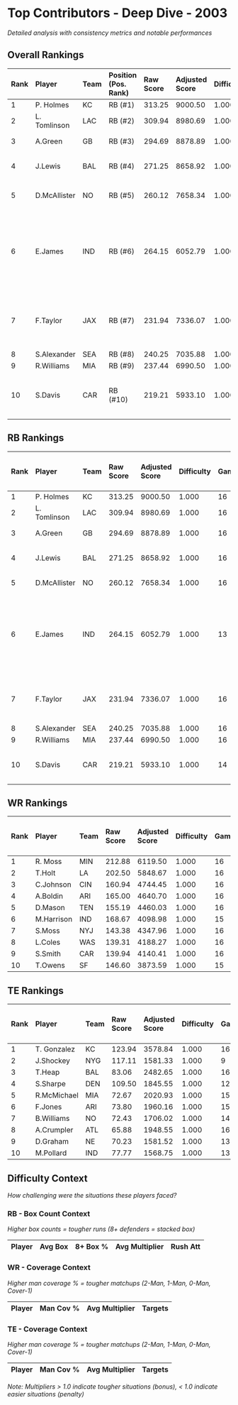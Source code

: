 # Top Contributors - Deep Dive - 2003

*Detailed analysis with consistency metrics and notable performances*

## Overall Rankings

| Rank | Player       | Team | Position (Pos. Rank) | Raw Score | Adjusted Score | Difficulty | Games | Avg/Game | Typical | Consistency | Floor | Ceiling | Peak   | Trend      | Notable Games                                  |
| :----| :------------| :----| :--------------------| :---------| :--------------| :----------| :-----| :--------| :-------| :-----------| :-----| :-------| :------| :----------| :----------------------------------------------|
| 1    | P. Holmes    | KC   | RB (#1)              | 313.25    | 9000.50        | 1.000      | 16    | 562.53   | 582.11  | 9/2/5       | 501.6 | 662.7   | 782.44 | Stable     |                                                |
| 2    | L. Tomlinson | LAC  | RB (#2)              | 309.94    | 8980.69        | 1.000      | 16    | 561.29   | 545.35  | 8/1/7       | 369.7 | 780.1   | 988.64 | Increasing | Wk 17 (vs LV)                                  |
| 3    | A.Green      | GB   | RB (#3)              | 294.69    | 8878.89        | 1.000      | 16    | 554.93   | 497.04  | 8/1/7       | 455.8 | 666.8   | 799.33 | Stable     | Wk 10 (vs PHI)                                 |
| 4    | J.Lewis      | BAL  | RB (#4)              | 271.25    | 8658.92        | 1.000      | 16    | 541.18   | 534.97  | 8/3/5       | 360.2 | 714.0   | 889.94 | Increasing | Wk 2 (vs CLE)                                  |
| 5    | D.McAllister | NO   | RB (#5)              | 260.12    | 7658.34        | 1.000      | 16    | 478.65   | 464.49  | 8/5/3       | 425.9 | 511.5   | 833.75 | Stable     | Wk 11 (vs ATL)                                 |
| 6    | E.James      | IND  | RB (#6)              | 264.15    | 6052.79        | 1.000      | 13    | 465.60   | 460.59  | 6/0/7       | 335.0 | 594.0   | 984.72 | Increasing | Wk 11 (vs NYJ), Wk 12 (vs BUF), Wk 17 (vs HOU) |
| 7    | F.Taylor     | JAX  | RB (#7)              | 231.94    | 7336.07        | 1.000      | 16    | 458.50   | 445.33  | 8/3/5       | 396.8 | 493.4   | 793.73 | Stable     | Wk 16 (vs NO), Wk 5 (vs LAC)                   |
| 8    | S.Alexander  | SEA  | RB (#8)              | 240.25    | 7035.88        | 1.000      | 16    | 439.74   | 424.94  | 8/1/7       | 406.7 | 518.5   | 607.47 | Increasing |                                                |
| 9    | R.Williams   | MIA  | RB (#9)              | 237.44    | 6990.50        | 1.000      | 16    | 436.91   | 421.02  | 8/1/7       | 347.3 | 510.1   | 613.24 | Increasing |                                                |
| 10   | S.Davis      | CAR  | RB (#10)             | 219.21    | 5933.10        | 1.000      | 14    | 423.79   | 407.26  | 5/3/6       | 330.4 | 559.9   | 795.81 | Decreasing | Wk 8 (vs NO), Wk 5 (vs NO)                     |

## RB Rankings

| Rank | Player       | Team | Raw Score | Adjusted Score | Difficulty | Games | Avg/Game | Typical | Consistency | Floor | Ceiling | Peak   | Trend      | Notable Games (>150% Typical)                  |
| :----| :------------| :----| :---------| :--------------| :----------| :-----| :--------| :-------| :-----------| :-----| :-------| :------| :----------| :----------------------------------------------|
| 1    | P. Holmes    | KC   | 313.25    | 9000.50        | 1.000      | 16    | 562.53   | 582.11  | 9/2/5       | 501.6 | 662.7   | 782.44 | Stable     |                                                |
| 2    | L. Tomlinson | LAC  | 309.94    | 8980.69        | 1.000      | 16    | 561.29   | 545.35  | 8/1/7       | 369.7 | 780.1   | 988.64 | Increasing | Wk 17 (vs LV)                                  |
| 3    | A.Green      | GB   | 294.69    | 8878.89        | 1.000      | 16    | 554.93   | 497.04  | 8/1/7       | 455.8 | 666.8   | 799.33 | Stable     | Wk 10 (vs PHI)                                 |
| 4    | J.Lewis      | BAL  | 271.25    | 8658.92        | 1.000      | 16    | 541.18   | 534.97  | 8/3/5       | 360.2 | 714.0   | 889.94 | Increasing | Wk 2 (vs CLE)                                  |
| 5    | D.McAllister | NO   | 260.12    | 7658.34        | 1.000      | 16    | 478.65   | 464.49  | 8/5/3       | 425.9 | 511.5   | 833.75 | Stable     | Wk 11 (vs ATL)                                 |
| 6    | E.James      | IND  | 264.15    | 6052.79        | 1.000      | 13    | 465.60   | 460.59  | 6/0/7       | 335.0 | 594.0   | 984.72 | Increasing | Wk 11 (vs NYJ), Wk 12 (vs BUF), Wk 17 (vs HOU) |
| 7    | F.Taylor     | JAX  | 231.94    | 7336.07        | 1.000      | 16    | 458.50   | 445.33  | 8/3/5       | 396.8 | 493.4   | 793.73 | Stable     | Wk 16 (vs NO), Wk 5 (vs LAC)                   |
| 8    | S.Alexander  | SEA  | 240.25    | 7035.88        | 1.000      | 16    | 439.74   | 424.94  | 8/1/7       | 406.7 | 518.5   | 607.47 | Increasing |                                                |
| 9    | R.Williams   | MIA  | 237.44    | 6990.50        | 1.000      | 16    | 436.91   | 421.02  | 8/1/7       | 347.3 | 510.1   | 613.24 | Increasing |                                                |
| 10   | S.Davis      | CAR  | 219.21    | 5933.10        | 1.000      | 14    | 423.79   | 407.26  | 5/3/6       | 330.4 | 559.9   | 795.81 | Decreasing | Wk 8 (vs NO), Wk 5 (vs NO)                     |

## WR Rankings

| Rank | Player     | Team | Raw Score | Adjusted Score | Difficulty | Games | Avg/Game | Typical | Consistency | Floor | Ceiling | Peak   | Trend      | Notable Games (>150% Typical) |
| :----| :----------| :----| :---------| :--------------| :----------| :-----| :--------| :-------| :-----------| :-----| :-------| :------| :----------| :-----------------------------|
| 1    | R. Moss    | MIN  | 212.88    | 6119.50        | 1.000      | 16    | 382.47   | 426.23  | 8/3/5       | 295.7 | 501.0   | 592.12 | Stable     |                               |
| 2    | T.Holt     | LA   | 202.50    | 5848.67        | 1.000      | 16    | 365.54   | 370.73  | 6/3/7       | 320.6 | 471.2   | 573.01 | Decreasing |                               |
| 3    | C.Johnson  | CIN  | 160.94    | 4744.45        | 1.000      | 16    | 296.53   | 307.91  | 8/1/7       | 209.5 | 358.2   | 594.33 | Stable     |                               |
| 4    | A.Boldin   | ARI  | 165.00    | 4640.70        | 1.000      | 16    | 290.04   | 274.27  | 8/2/6       | 168.8 | 338.4   | 699.34 | Increasing |                               |
| 5    | D.Mason    | TEN  | 155.19    | 4460.03        | 1.000      | 16    | 278.75   | 274.32  | 8/0/8       | 157.6 | 403.0   | 563.53 | Increasing |                               |
| 6    | M.Harrison | IND  | 168.67    | 4098.98        | 1.000      | 15    | 273.27   | 218.69  | 5/1/9       | 188.4 | 388.7   | 594.75 | Decreasing |                               |
| 7    | S.Moss     | NYJ  | 143.38    | 4347.96        | 1.000      | 16    | 271.75   | 222.46  | 8/2/6       | 174.6 | 371.0   | 666.55 | Decreasing |                               |
| 8    | L.Coles    | WAS  | 139.31    | 4188.27        | 1.000      | 16    | 261.77   | 208.23  | 8/1/7       | 188.2 | 298.6   | 535.25 | Stable     |                               |
| 9    | S.Smith    | CAR  | 139.94    | 4140.41        | 1.000      | 16    | 258.78   | 264.00  | 8/1/7       | 171.6 | 367.0   | 394.06 | Stable     |                               |
| 10   | T.Owens    | SF   | 146.60    | 3873.59        | 1.000      | 15    | 258.24   | 263.59  | 7/1/7       | 127.3 | 404.6   | 445.06 | Decreasing |                               |

## TE Rankings

| Rank | Player      | Team | Raw Score | Adjusted Score | Difficulty | Games | Avg/Game | Typical | Consistency | Floor | Ceiling | Peak   | Trend      | Notable Games (>150% Typical) |
| :----| :-----------| :----| :---------| :--------------| :----------| :-----| :--------| :-------| :-----------| :-----| :-------| :------| :----------| :-----------------------------|
| 1    | T. Gonzalez | KC   | 123.94    | 3578.84        | 1.000      | 16    | 223.68   | 217.87  | 8/2/6       | 153.5 | 321.1   | 368.81 | Increasing |                               |
| 2    | J.Shockey   | NYG  | 117.11    | 1581.33        | 1.000      | 9     | 175.70   | 178.08  | 3/0/6       | 111.1 | 209.3   | 355.48 | Increasing |                               |
| 3    | T.Heap      | BAL  | 83.06     | 2482.65        | 1.000      | 16    | 155.17   | 164.98  | 9/0/7       | 41.8  | 239.1   | 340.94 | Decreasing |                               |
| 4    | S.Sharpe    | DEN  | 109.50    | 1845.55        | 1.000      | 12    | 153.80   | 126.70  | 4/2/6       | 88.7  | 180.6   | 449.20 | Increasing |                               |
| 5    | R.McMichael | MIA  | 72.67     | 2020.93        | 1.000      | 15    | 134.73   | 133.64  | 7/1/7       | 71.1  | 163.9   | 324.60 | Decreasing |                               |
| 6    | F.Jones     | ARI  | 73.80     | 1960.16        | 1.000      | 15    | 130.68   | 96.61   | 6/3/6       | 81.7  | 186.8   | 289.19 | Decreasing |                               |
| 7    | B.Williams  | NO   | 72.43     | 1706.02        | 1.000      | 14    | 121.86   | 90.80   | 7/0/7       | 24.3  | 223.3   | 348.05 | Increasing |                               |
| 8    | A.Crumpler  | ATL  | 65.88     | 1948.55        | 1.000      | 16    | 121.78   | 96.81   | 8/1/7       | 70.3  | 152.6   | 345.14 | Decreasing |                               |
| 9    | D.Graham    | NE   | 70.23     | 1581.52        | 1.000      | 13    | 121.66   | 97.66   | 6/0/7       | 21.0  | 218.4   | 305.49 | Increasing |                               |
| 10   | M.Pollard   | IND  | 77.77     | 1568.75        | 1.000      | 13    | 120.67   | 94.29   | 2/3/8       | 82.6  | 135.5   | 337.73 | Increasing |                               |

## Difficulty Context

*How challenging were the situations these players faced?*

### RB - Box Count Context

*Higher box counts = tougher runs (8+ defenders = stacked box)*

| Player | Avg Box | 8+ Box % | Avg Multiplier | Rush Att |
| :------| :-------| :--------| :--------------| :--------|

### WR - Coverage Context

*Higher man coverage % = tougher matchups (2-Man, 1-Man, 0-Man, Cover-1)*

| Player | Man Cov % | Avg Multiplier | Targets |
| :------| :---------| :--------------| :-------|

### TE - Coverage Context

*Higher man coverage % = tougher matchups (2-Man, 1-Man, 0-Man, Cover-1)*

| Player | Man Cov % | Avg Multiplier | Targets |
| :------| :---------| :--------------| :-------|

*Note: Multipliers > 1.0 indicate tougher situations (bonus), < 1.0 indicate easier situations (penalty)*

